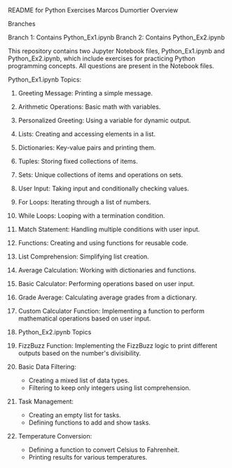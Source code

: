 README for Python Exercises Marcos Dumortier
Overview

Branches

Branch 1: Contains Python_Ex1.ipynb 
Branch 2: Contains Python_Ex2.ipynb 

This repository contains two Jupyter Notebook files, Python_Ex1.ipynb and Python_Ex2.ipynb, which include exercises for practicing Python programming concepts.
All questions are present in the Notebook files.

Python_Ex1.ipynb Topics:
1. Greeting Message: Printing a simple message.
2. Arithmetic Operations: Basic math with variables.
3. Personalized Greeting: Using a variable for dynamic output.
4. Lists: Creating and accessing elements in a list.
5. Dictionaries: Key-value pairs and printing them.
6. Tuples: Storing fixed collections of items.
7. Sets: Unique collections of items and operations on sets.
8. User Input: Taking input and conditionally checking values.
9. For Loops: Iterating through a list of numbers.
10. While Loops: Looping with a termination condition.
11. Match Statement: Handling multiple conditions with user input.
12. Functions: Creating and using functions for reusable code.
13. List Comprehension: Simplifying list creation.
14. Average Calculation: Working with dictionaries and functions.
15. Basic Calculator: Performing operations based on user input.
16. Grade Average: Calculating average grades from a dictionary.
17. Custom Calculator Function: Implementing a function to perform mathematical operations based on user input.

18. Python_Ex2.ipynb Topics
1. FizzBuzz Function: Implementing the FizzBuzz logic to print different outputs based on the number's divisibility.
2. Basic Data Filtering:
    * Creating a mixed list of data types.
    * Filtering to keep only integers using list comprehension.
3. Task Management:
    * Creating an empty list for tasks.
    * Defining functions to add and show tasks.
4. Temperature Conversion:
    * Defining a function to convert Celsius to Fahrenheit.
    * Printing results for various temperatures.
